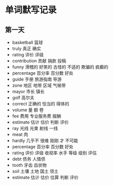 # 单词默写记录

## 第一天

- basketball 篮球
- truly 真正 确实
- rating 评价 评级
- contribution 贡献 捐款 投稿
- funny 滑稽的 好笑的 古怪的 不适的 欺骗的 疯癫的
- percentage 百分率 百分数 好处
- guide 手册 旅游指南 导游
- zone 地区 地带 区域 气候带
- mayor 市长 镇长
- golf 高尔夫
- correct 正确的 恰当的 得体的
- volume 量  额  卷
- fee 费用 专业服务费 报酬
- estimate  估计 估价 判断 评价
- ray 光线  光束  射线  一线
- meat 肉
- hardly 几乎不  很难  刚刚  才  不可能
- percentage 百分率  百分数  好处
- rating  评价 评级 收视率 水手 等级 级别 评估
- debt 债务  人情债
- tooth 牙齿 齿状物
- soil 土壤  土地  国土  领土
- estimate 估计 估价  估算  判断  评价